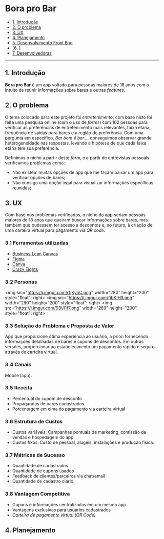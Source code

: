 # Bora pro Bar

* [1. Introdução](#1-introdução)
* [2. O problema](#2-o-problema)
* [3. UX](#3-ux)
* [4. Planejamento](#4-planejamento)
* [5. Desenvolvimento Front End](#5-desenvolvimento-front-end)
* [6. ]
* [7. Desenvolvedoras](#7-desenvolvedoras)

***

## 1. Introdução

**Bora pro Bar** é um app voltado para pessoas maiores de 18 anos com o intuito de reunir informações sobre bares e outras *features*.

## 2. O problema

O tema colocado para este projeto foi *entretenimento*; com base nisto foi feita uma pesquisa online (com o uso de *forms*) com 102 pessoas para verificar as preferências de entretenimento mais relevantes, faixa etária, frequência de saídas para bares e a região de preferência. Com uma pergunta em específico, *Bar bom é bar...*, conseguimos observar grande heterogeneidade nas respostas, levando à hipótese de que cada faixa etária tem sua preferência.

Definimos o nicho a partir deste *form*, e a partir de entrevistas pessoais verificamos problemas como:

* Não existem muitas opções de app que me façam baixar um app para verificar opções de bares;
* Não consigo uma opção legal para visualizar informações específicas reunidas;

## 3. UX

Com base nos problemas verificados, o nicho do app seriam pessoas maiores de 18 anos que queiram buscar informações sobre bares, mas também que pudessem ter acesso a descontos e, no futuro, à criação de uma carteira virtual para pagamento via *QR code*.

### 3.1 Ferramentas utilizadas

* [Business Lean Canvas](https://canvanizer.com/canvas/wcG4QKMxaC2Nr)
* [Figma](https://www.figma.com/)
* [Canva](https://www.canva.com/)
* [Crazy Eights](https://en.wikipedia.org/wiki/Crazy_Eights)

### 3.2 Personas


<img src="https://i.imgur.com/rfjKyhC.png" width="280" height="200" style="float": right>
<img src="https://i.imgur.com/fibKiH3.png" width="280" height="200" style="float": right>
<img src="https://i.imgur.com/98Vl1f7.png" width="280" height="200" style="float": right>

### 3.3 Solução do Problema e Proposta de Valor

App que proporcione ótima experiência ao usuário, a priori fornecendo informações detalhadas de bares e cupons de descontos. Em outras versões, proporcionar ao estabelecimento um pagamento rápido e seguro através de carteira virtual.

### 3.4 Canais

Mobile (app).

### 3.5 Receita

* Percentual do cupom de desconto
* Propagandas de bares cadastrados
* Porcentagem em cima do pagamento via carteira virtual

### 3.6 Estrutura de Custos

* Custos variáveis: Campanhas pontuais de marketing, comissão de vendas e hospedagem do app.
* Custos fixos: Custo de pessoal, alugéis, instalações e produção física.

### 3.7 Métricas de Sucesso

* Quantidade de cadastrados
* Quantidade de cupons usados
* Feedback de clientes/parceiros via chat/email
* Quantidade de cadastro diário

### 3.8 Vantagem Competitiva

* Cupons e informações centralizadas em um mesmo app
* Vantagens exclusivas para usuários cadastrados
* *Carteira de pagamento virtual (QR Code)*

## 4. Planejamento